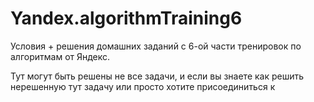 # Yandex.algorithmTraining6
Условия + решения домашних заданий с 6-ой части тренировок по алгоритмам от Яндекс.

Тут могут быть решены не все задачи, и если вы знаете как решить нерешенную тут задачу или просто хотите присоединиться к 
